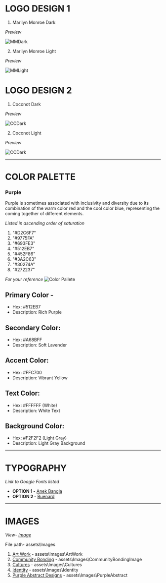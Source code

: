# LOGO DESIGN 1 
1. Marilyn Monroe Dark

*Preview*

![MMDark](assets\LogoDesign2\marilynMonroeDark.png)

2. Marilyn Monroe Light

*Preview*

![MMLight](assets\LogoDesign2\marilynMonroeLight.png)

# LOGO DESIGN 2 
1. Coconot Dark

*Preview*

![CCDark](assets\LogoDesign1\coconotDark.png)

2. Coconot Light

*Preview*

![CCDark](assets\LogoDesign1\coconotLight.png)

--------------------------------------------------------------------------------------------------------------

# COLOR PALETTE

### Purple

Purple is sometimes associated with inclusivity and diversity due to its combination of the warm color red and the cool color blue, representing the coming together of different elements.

*Listed in ascending order of saturation*
1. "#D2C6F7"
2. "#9775FA"
3. "#693FE3"
4. "#512EB7"
5. "#452F86"
6. "#3A2C63"
7. "#30274A"
8. "#272237"


*For your reference*
![Color Pallete](assets\colorPallete.jpg)  

## Primary Color - 
- Hex: #512EB7
- Description: Rich Purple 

## Secondary Color:
<!-- 

Since purple is a dominant color, a lighter shade of purple or a neutral color can work well as a secondary color. Let's go with a lighter shade of purple: 

-->

- Hex: #A68BFF
- Description: Soft Lavender

## Accent Color:
<!--

 To create contrast and draw attention, a bright and complementary color can be used as an accent. Let's choose a bright yellow:

 -->

- Hex: #FFC700
- Description: Vibrant Yellow

## Text Color:
<!-- 

For readability against the primary color, a light color like white or a light gray can work well: 

-->

- Hex: #FFFFFF (White)
- Description: White Text

## Background Color:
<!-- 

The background color should harmonize with the primary color. A neutral or slightly lighter shade can provide a good contrast with the text: 

-->

- Hex: #F2F2F2 (Light Gray)
- Description: Light Gray Background

--------------------------------------------------------------------------------------------------------------

# TYPOGRAPHY 
*Link to Google Fonts listed*
- **OPTION 1 -** [Anek Bangla](https://fonts.google.com/share?selection.family=Anek%2BBangla:wght@500) 
- **OPTION 2 -** [Buenard](https://fonts.google.com/share?selection.family=Buenard)

--------------------------------------------------------------------------------------------------------------

# IMAGES

*View- [Image](assets\Images)*  

File path- assets\Images

1. [Art Work](assets\Images\ArtWork) - assets\Images\ArtWork
2. [Community Bonding](assets\Images\CommunityBondingImage) - assets\Images\CommunityBondingImage
3. [Cultures](assets\Images\Cultures) - assets\Images\Cultures
4. [Identity](assets\Images\Identity) - assets\Images\Identity
5. [Purple Abstract Designs](assets\Images\PurpleAbstract) - assets\Images\PurpleAbstract

